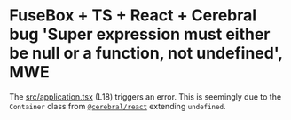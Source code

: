 # FuseBox + TS + React + Cerebral bug 'Super expression must either be null or a function, not undefined', MWE

The [src/application.tsx](src/application.tsx#L18) (L18) triggers an error. This is seemingly due to the `Container` class from [`@cerebral/react`](https://github.com/cerebral/cerebral/tree/next/packages/node_modules/%40cerebral/react) extending `undefined`.
